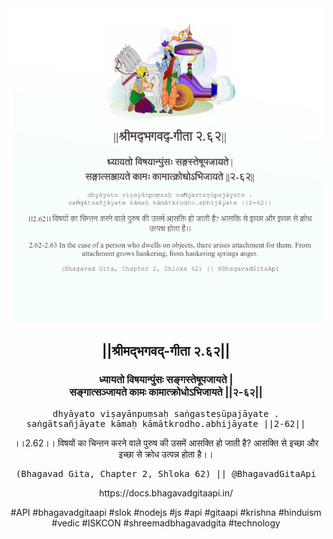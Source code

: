 <img src="../../asset/BG_2_62.png"/>
<center><h2>||श्रीमद्‍भगवद्‍-गीता २.६२||</h2>
<h3>ध्यायतो विषयान्पुंसः सङ्गस्तेषूपजायते |<br/>सङ्गात्सञ्जायते कामः कामात्क्रोधोऽभिजायते ||२-६२||</h3>
<pre>dhyāyato viṣayānpuṃsaḥ saṅgasteṣūpajāyate .<br/>saṅgātsañjāyate kāmaḥ kāmātkrodho.abhijāyate ||2-62||</pre>
<p>।।2.62।। विषयों का चिन्तन करने वाले पुरुष की उसमें आसक्ति हो जाती है? आसक्ति से इच्छा और इच्छा से क्रोध उत्पन्न होता है।।</p>
<pre>(Bhagavad Gita, Chapter 2, Shloka 62) || @BhagavadGitaApi</pre><p>https://docs.bhagavadgitaapi.in/</p><p>#API #bhagavadgitaapi #slok #nodejs #js #api #gitaapi #krishna #hinduism #vedic #ISKCON #shreemadbhagavadgita #technology</p></center>